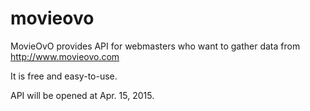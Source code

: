 # movieovo

MovieOvO provides API for webmasters who want to gather data from http://www.movieovo.com 

It is free and easy-to-use.

API will be opened at Apr. 15, 2015.
